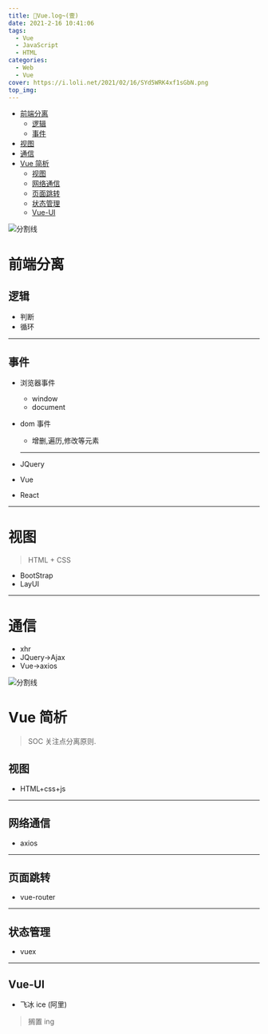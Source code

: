 ```yaml
---
title: 💯Vue.log~(壹)
date: 2021-2-16 10:41:06
tags:
  - Vue
  - JavaScript
  - HTML
categories:
  - Web
  - Vue
cover: https://i.loli.net/2021/02/16/SYd5WRK4xf1sGbN.png
top_img:
---
```


<!--
 * @?: *********************************************************************
 * @Author: Weidows
 * @LastEditors: Weidows
 * @LastEditTime: 2021-03-17 23:48:29
 * @FilePath: \Weidowsd:\Game\Github\Blog-private\source\_posts\Web\Vue\Vue-1.md
 * @Description:
 * @!: *********************************************************************
-->

- [前端分离](#前端分离)
  - [逻辑](#逻辑)
  - [事件](#事件)
- [视图](#视图)
- [通信](#通信)
- [Vue 简析](#vue-简析)
  - [视图](#视图-1)
  - [网络通信](#网络通信)
  - [页面跳转](#页面跳转)
  - [状态管理](#状态管理)
  - [Vue-UI](#vue-ui)

![分割线](https://cdn.jsdelivr.net/gh/Weidows/Images/img/divider.png)

# 前端分离

## 逻辑

- 判断
- 循环

---

## 事件

- 浏览器事件
  - window
  - document
- dom 事件

  - 增删,遍历,修改等元素

  ***

- JQuery
- Vue
- React

---

# 视图

> HTML + CSS

- BootStrap
- LayUI

---

# 通信

- xhr
- JQuery->Ajax
- Vue->axios

![分割线](https://cdn.jsdelivr.net/gh/Weidows/Images/img/divider.png)

# Vue 简析

> SOC 关注点分离原则.

## 视图

- HTML+css+js

---

## 网络通信

- axios

---

## 页面跳转

- vue-router

---

## 状态管理

- vuex

---

## Vue-UI

- 飞冰 ice (阿里)

> 搁置 ing
